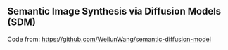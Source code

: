 ## Semantic Image Synthesis via Diffusion Models (SDM)
Code from: https://github.com/WeilunWang/semantic-diffusion-model
